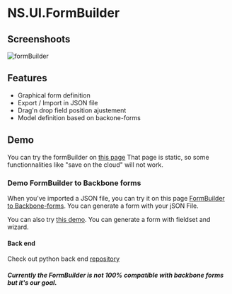 # NS.UI.FormBuilder

## Screenshoots

![formBuilder](http://s16.postimg.org/722bej4p1/Form_Builder_Google_Chrome_2.jpg)

## Features

* Graphical form definition
* Export / Import in JSON file
* Drag'n drop field position ajustement
* Model definition based on backone-forms

## Demo

You can try the formBuilder on [this page](http://naturalsolutions.github.io/NS.UI.FormBuilder/)
That page is static, so some functionnalities like "save on the cloud" will not work.

### Demo FormBuilder to Backbone forms

When you've imported a JSON file, you can try it on this page [FormBuilder to
Backbone-forms](http://amiceli.github.io/FormBuilderTobackbone-forms/).
You can generate a form with your jSON File.

You can also try [this demo](http://amiceli.github.io/backboneformsWizard/). You can
generate a form with fieldset and wizard.

#### Back end

Check out python back end [repository](https://github.com/NaturalSolutions/NS.Server.FormBuilder)

##### Currently the FormBuilder is not 100% compatible with backbone forms but it's our goal.
